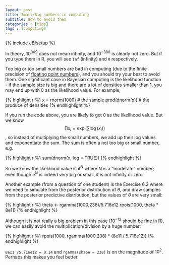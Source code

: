 ```yaml
---
layout: post
title: Small/Big numbers in computing
subtitle: How to avoid them
categories : [tips]
tags : [computing]
---
```

{% include JB/setup %}

In theory, $10^{309}$ does not mean infinity, and $10^{-380}$ is clearly not zero. But if you type them in R, you will see `Inf` (infinity) and `0` respectively.

Too big or too small numbers are bad in computing (due to the finite precision of [floating point numbers](http://en.wikipedia.org/wiki/Floating_point_number)), and you should try your best to avoid them. One significant case in Bayesian computing is the likelihood function - if the sample size is big and there are a lot of densities smaller than 1, you may end up with 0 as the likelihood value. For example,

{% highlight r %}
x = rnorm(1000) # the sample
prod(dnorm(x))  # the produce of densities
{% endhighlight %}

If you run the code above, you are likely to get 0 as the likelihood value. But we know $$\prod x_{i}=\exp\left(\sum\log(x_{i})\right)$$, so instead of multiplying the small numbers, we add up their log values and exponentiate the sum. The sum is often a not too big or small number, e.g.

{% highlight r %}
sum(dnorm(x, log = TRUE))
{% endhighlight %}

So we know the likelihood value is $e^N$ where $N$ is a "moderate" number; even though $e^N$ is indeed very big or small, it is not infinity or zero.

Another example (from a question of one student) is the Exercise 6.2 where we need to simulate from the posterior distribution of $\theta$, and draw samples from the posterior predictive distribution, but the values of $\theta$ are very small:

{% highlight r %}
theta <- rgamma(1000,238)/5.716e12
rpois(1000, theta * 8e11)
{% endhighlight %}

Although it is not really a big problem in this case ($10^{-12}$ should be fine in R), we can easily avoid the multiplication/division by a huge number:

{% highlight r %}
rpois(1000, rgamma(1000,238) * (8e11 / 5.716e12))
{% endhighlight %}

`8e11 /5.716e12 = 0.14` and `rgamma(shape = 238)` is on the magnitude of $10^2$. Perhaps this makes you feel better.
